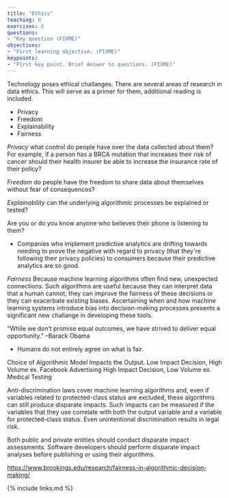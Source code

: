 ```yaml
---
title: "Ethics"
teaching: 0
exercises: 0
questions:
- "Key question (FIXME)"
objectives:
- "First learning objective. (FIXME)"
keypoints:
- "First key point. Brief Answer to questions. (FIXME)"
---
```

Technology poses ethical challanges. There are several areas of research in data ethics. This will serve as a primer for them, additional reading is included. 
- Privacy
- Freedom
- Explainability
- Fairness

*Privacy* what control do people have over the data collected about them? For example, if a person has a BRCA mutation that increases their risk of cancer should their health insurer be able to increase the insurance rate of their policy? 

*Freedom* do people have the freedom to share data about themselves without fear of consequences? 

*Explainability* can the underlying algorithmic processes be explained or tested?

Are you or do you know anyone who believes their phone is listening to them? 
- Companies who implement predictive analytics are drifting towards needing to prove the negative with regard to privacy (that they're following their privacy policies) to consumers because their predictive analytics are so good. 

*Fairness* Because machine learning algorithms often find new, unexpected connections. Such algorithms are useful because they can interpret data that a human cannot; they can improve the fairness of these decisions or they can exacerbate existing biases. Ascertaining when and how machine learning systems  introduce bias into decision-making processes presents a significant new challange in developing these tools. 

"While we don’t promise equal outcomes, we have strived to deliver equal opportunity." –Barack Obama

- Humans do not entirely agree on what is fair.

Choice of Algorithmic Model Impacts the Output. 
Low Impact Decision, High Volume ex. Facebook Advertising
High Impact Decision, Low Volume ex. Medical Testing 

Anti-discrimination laws cover machine learning algorithms and, even if variables related to protected-class status are excluded, these algorithms can still produce disparate impacts. Such impacts can be measured if the variables that they use correlate with both the output variable and a variable for protected-class status. Even unintentional discrimination results in legal risk.

Both public and private entities should conduct disparate impact assessments. Software developers should perform disparate impact analyses before publishing or using their algorithms. 



https://www.brookings.edu/research/fairness-in-algorithmic-decision-making/

{% include links.md %}
